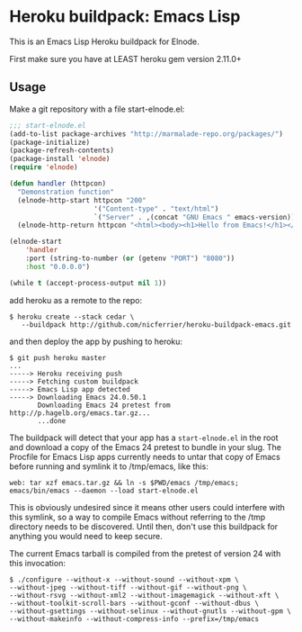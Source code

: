 # Heroku buildpack: Emacs Lisp

This is an Emacs Lisp Heroku buildpack for Elnode.

First make sure you have at LEAST heroku gem version 2.11.0+


## Usage

Make a git repository with a file start-elnode.el:

```lisp
;;; start-elnode.el
(add-to-list package-archives "http://marmalade-repo.org/packages/")
(package-initialize)
(package-refresh-contents)
(package-install 'elnode)
(require 'elnode)

(defun handler (httpcon)
  "Demonstration function"
  (elnode-http-start httpcon "200"
                     '("Content-type" . "text/html")
                     `("Server" . ,(concat "GNU Emacs " emacs-version)))
  (elnode-http-return httpcon "<html><body><h1>Hello from Emacs!</h1></body></html>"))

(elnode-start 
    'handler 
    :port (string-to-number (or (getenv "PORT") "8080")) 
    :host "0.0.0.0")

(while t (accept-process-output nil 1))
```

add heroku as a remote to the repo:

    $ heroku create --stack cedar \
       --buildpack http://github.com/nicferrier/heroku-buildpack-emacs.git
    
and then deploy the app by pushing to heroku:

    $ git push heroku master
    ...
    -----> Heroku receiving push
    -----> Fetching custom buildpack
    -----> Emacs Lisp app detected
    -----> Downloading Emacs 24.0.50.1
           Downloading Emacs 24 pretest from http://p.hagelb.org/emacs.tar.gz...
           ...done

The buildpack will detect that your app has a `start-elnode.el` in the root
and download a copy of the Emacs 24 pretest to bundle in your slug.
The Procfile for Emacs Lisp apps currently needs to untar that copy of
Emacs before running and symlink it to /tmp/emacs, like this:

    web: tar xzf emacs.tar.gz && ln -s $PWD/emacs /tmp/emacs; emacs/bin/emacs --daemon --load start-elnode.el

This is obviously undesired since it means other users could interfere
with this symlink, so a way to compile Emacs without referring to the
/tmp directory needs to be discovered. Until then, don't use this
buildpack for anything you would need to keep secure.

The current Emacs tarball is compiled from the pretest of version 24
with this invocation:

    $ ./configure --without-x --without-sound --without-xpm \
    --without-jpeg --without-tiff --without-gif --without-png \
    --without-rsvg --without-xml2 --without-imagemagick --without-xft \
    --without-toolkit-scroll-bars --without-gconf --without-dbus \
    --without-gsettings --without-selinux --without-gnutls --without-gpm \
    --without-makeinfo --without-compress-info --prefix=/tmp/emacs
